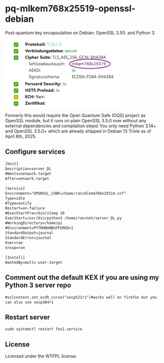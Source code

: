 # pq-mlkem768x25519-openssl-debian
 Post-quantum key encapsulation on Debian: OpenSSL 3.50. and Python 3.  
  
![alt text[]()](https://raw.githubusercontent.com/ran-sama/postquantum-mlkem768x25519-openssl-debian/refs/heads/master/python_oqs_openssl.png)  
  
Formerly this would require the Open Quantum Safe (OQS) project as OpenSSL module, but it runs on plain OpenSSL 3.5.0 now without any external dependencies and compilation steps! You only need Python 3.14+ and OpenSSL 3.5.0+ which are already shipped in Debian 13 Trixie as of April 8th, 2025.  
  
## Configure services
```
[Unit]
Description=server_DL
#Wants=network.target
After=network.target

[Service]
Environment="OPENSSL_CONF=/home/ran/mlkem768x25519.cnf"
Type=idle
#Type=notify
Restart=on-failure
#ExecStartPre=/bin/sleep 10
ExecStart=/usr/bin/python3 /home/ran/net/server_DL.py
#WorkingDirectory=/home/pi
#Environment=PYTHONUNBUFFERED=1
StandardOutput=journal
StandardError=journal
User=ran
Group=ran

[Install]
WantedBy=multi-user.target
```
## Comment out the default KEX if you are using my Python 3 server repo
```
#sslcontext.set_ecdh_curve("secp521r1")#works well on firefox but you can also use secp384r1
```

## Restart server
```
sudo systemctl restart fox1.service
```

## License
Licensed under the WTFPL license.
